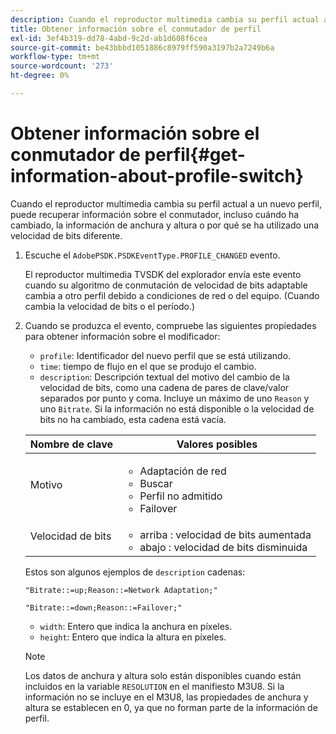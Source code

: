 ```yaml
---
description: Cuando el reproductor multimedia cambia su perfil actual a un nuevo perfil, puede recuperar información sobre el conmutador, incluso cuándo ha cambiado, la información de anchura y altura o por qué se ha utilizado una velocidad de bits diferente.
title: Obtener información sobre el conmutador de perfil
exl-id: 3ef4b319-dd78-4abd-9c2d-ab1d608f6cea
source-git-commit: be43bbbd1051886c8979ff590a3197b2a7249b6a
workflow-type: tm+mt
source-wordcount: '273'
ht-degree: 0%

---
```


# Obtener información sobre el conmutador de perfil{#get-information-about-profile-switch}

Cuando el reproductor multimedia cambia su perfil actual a un nuevo perfil, puede recuperar información sobre el conmutador, incluso cuándo ha cambiado, la información de anchura y altura o por qué se ha utilizado una velocidad de bits diferente.

1. Escuche el `AdobePSDK.PSDKEventType.PROFILE_CHANGED` evento.

   El reproductor multimedia TVSDK del explorador envía este evento cuando su algoritmo de conmutación de velocidad de bits adaptable cambia a otro perfil debido a condiciones de red o del equipo. (Cuando cambia la velocidad de bits o el período.)
1. Cuando se produzca el evento, compruebe las siguientes propiedades para obtener información sobre el modificador:

   * `profile`: Identificador del nuevo perfil que se está utilizando.
   * `time`: tiempo de flujo en el que se produjo el cambio.
   * `description`: Descripción textual del motivo del cambio de la velocidad de bits, como una cadena de pares de clave/valor separados por punto y coma. Incluye un máximo de uno `Reason` y uno `Bitrate`. Si la información no está disponible o la velocidad de bits no ha cambiado, esta cadena está vacía.

   <table id="table_E400FD9C57FF40CBAC14AF6847CD8301"> 
    <thead> 
      <tr> 
      <th colname="col1" class="entry"> Nombre de clave </th> 
      <th colname="col2" class="entry"> Valores posibles </th> 
      </tr> 
    </thead>
    <tbody> 
      <tr> 
      <td colname="col1"> <span class="codeph"> Motivo </span> </td> 
      <td colname="col2"> 
        <ul id="ul_37DDE3F297634ED6B47DF5D73F969369"> 
        <li id="li_E374B029E1AF40689D70A9D30E057C5B">Adaptación de red </li> 
        <li id="li_753862EEF1C9474EA8E20C89F5EF5D8D">Buscar </li> 
        <li id="li_EC14923F92CF4D11A47928A8D2DE6D8B">Perfil no admitido </li> 
        <li id="li_695AB4A89C9D4833AF6D8B6424FC912B">Failover </li> 
        </ul> </td> 
      </tr> 
      <tr> 
      <td colname="col1"> <span class="codeph"> Velocidad de bits </span> </td> 
      <td colname="col2"> 
        <ul id="ul_1B49BD90A91147359712E1AFD8877E23"> 
        <li id="li_1C8E593C65D34742B14A8D0EAD43E0A9"> <span class="codeph"> arriba </span>: velocidad de bits aumentada </li> 
        <li id="li_B1A00E3985A849B6855E15CF70D79BB8"> <span class="codeph"> abajo </span>: velocidad de bits disminuida </li> 
        </ul> </td> 
      </tr> 
    </tbody> 
    </table>

   Estos son algunos ejemplos de `description` cadenas:

   ```
   "Bitrate::=up;Reason::=Network Adaptation;" 
   
   "Bitrate::=down;Reason::=Failover;"
   ```

   * `width`: Entero que indica la anchura en píxeles.
   * `height`: Entero que indica la altura en píxeles.

   >[!NOTE]
   >
   >Los datos de anchura y altura solo están disponibles cuando están incluidos en la variable `RESOLUTION` en el manifiesto M3U8. Si la información no se incluye en el M3U8, las propiedades de anchura y altura se establecen en 0, ya que no forman parte de la información de perfil.
